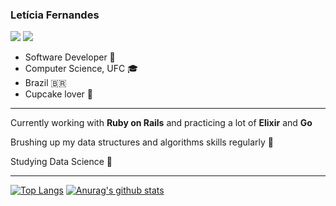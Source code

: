 ### Letícia Fernandes

[<img src="https://img.shields.io/badge/-linkedin-blue" />](https://www.linkedin.com/in/fernandesleticia/)
[<img src="https://img.shields.io/badge/-More%20about%20me-ff69b4" />](https://fernandesleticia.github.io/)

- Software Developer :blue_heart:
- Computer Science, UFC :mortar_board:
- Brazil :brazil:
- Cupcake lover :cupcake:
____

Currently working with __Ruby on Rails__ and practicing a lot of __Elixir__ and __Go__ 

Brushing up my data structures and algorithms skills regularly 🔭

Studying Data Science 🌱

____

[![Top Langs](https://github-readme-stats.vercel.app/api/top-langs/?username=fernandesleticia&exclude_repo=lucrei-web,culture-app,starwars-opengl,mars-exploration,monday&langs_count=8&hide=css,html,dockerfile&layout=compact)](https://github.com/fernandesleticia/github-readme-stats)
[![Anurag's github stats](https://github-readme-stats.vercel.app/api?username=fernandesleticia&show_icons=true&theme=dark&hide_title=true)](https://github.com/fernandesleticia/github-readme-stats)
